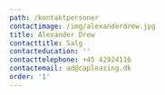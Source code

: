 ```yaml
---
path: /kontaktpersoner
contactimage: /img/alexanderdrew.jpg
title: Alexander Drew
contacttitle: Salg
contacteducation: ''
contacttelephone: +45 42924116
contactemail: ad@capleasing.dk
order: '1'
---
```


